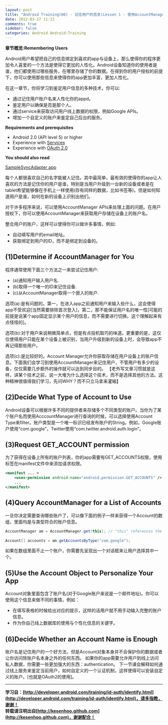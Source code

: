 ```yaml
---
layout: post
title: "Android Training(06) - 记住用户的信息(Lesson 1 - 使用AccountManager来记录用户)"
date: 2012-03-27 11:12
comments: true
sidebar: false
categories: Android Android:Training
---
```


**章节概览:Remembering Users**

Android用户希望把自己的信息绑定到喜欢的app与设备上，那么使得你的程序更加令人喜爱的一个方法是使得它更加的人性化。Android设备知道你的使用者是谁，他们都使用过哪些服务，在哪里存储了你的数据。在得到你的用户授权的前提下，你可以使用那些信息来使得你的app更加丰富，更加人性化。

在这一章节，你将学习到鉴定用户信息的多种技术，你可以:  

* 通过记住用户账户名来人性化你的appd。
* 鉴定用户以确保是否是那个人。
* 通过service来获取访问用户线上数据的权限，例如Google APIs。
* 增加一个自定义的账户来鉴定自己后台的服务。

<!-- More -->

**Requirements and prerequisites**

* Android 2.0 (API level 5) or higher
* Experience with [Services](http://developer.android.com/guide/topics/fundamentals/services.html)
* Experience with [OAuth 2.0](http://oauth.net/2/)

**You should also read**

[SampleSyncAdapter app](http://developer.android.com/resources/samples/SampleSyncAdapter/index.html)

每个人都很喜欢自己的名字能被人记住。其中最简单，最有效的使得你的app让人喜欢的方法是记住你的用户是谁，特别是当用户升级到一台新的设备或者是在tablet希望能够像在手机上一样使用(存有同样的数据，比如书签等)。但是如何知道用户是谁，如何在新的设备上识别出他们。

对于许多程序来说，可以使用AccountManager APIs来处理上面的问题。在用户授权下，你可以使用AccountManager来获取用户存储在设备上的账户名。

整合用户的账户，这样可以使得你可以做许多事情，例如:

* 自动填写用户的email地址。  
* 获取绑定到用户的ID，而不是绑定到设备的。

## (1)Determine if AccountManager for You
程序通常使用下面三个方法之一来尝试记住用户:

* (a)通知用户输入用户名. 
* (b)取得一个唯一的ID来记住设备.
* (c)从AccountManager取得一个嵌入的账户.

选项(a):是有问题的。第一，在进入app之前通知用户来输入些什么，这会使得app不受欢迎[当然需要排除首次登入]，第二，那不能保证用户名的唯一性[可能的前提是说某个app固定显示某个用户的信息，而不需要进行切换。这个理解起来有点怪怪的]。

选项(b):对于用户来说稍微简单点，但是有点投机取巧的味道。更重要的是，这仅仅使得用户只能在某个设备上被识别，当用户升级到新的设备上时，会导致app不再记得那些用户。

选项(c):是比较好的。Account Manager允许你获取存储在用户设备上的账户信息。下面我们会学习到使用AccountManager来记住用户，不管用户有多少的设备，仅仅需要几步额外的操作就可以达到同步目的。
【老外写文章习惯就是这样，讲某个技术之前，说一大堆为什么选择这个技术，而不是选择其他的方法。这种精神很值得我们学习，先问WHY？而不只立马拿来灌输】

## (2)Decide What Type of Account to Use
Android设备可以根据许多不同的提供者来存储多个不同类型的账户。当你为了某个账户名而使用AcccountManager进行查询的时候，可以选择使用Account Type来filter。账户类型是一个唯一标识已经发布账户的String。例如，Google账户使用“com.google”，Twitter使用“com.twitter.android.auth.login”。

## (3)Request GET_ACCOUNT permission
为了获得在设备上所有的账户列表，你的app需要有GET_ACCOUNTS权限，使用<uses-permission>标签在manifest文件中来添加请求权限。
```xml
<manifest ... >  
    <uses-permission android:name="android.permission.GET_ACCOUNTS" />  
    ...  
</manifest>  
```

## (4)Query AccountManager for a List of Accounts
一旦你决定需要查询哪些账户了，可以像下面的例子一样来获得一个Account的数组，里面均是与类型符合的账户信息。
```java
AccountManager am = AccountManager.get(this); // "this" references the current Context  
  
Account[] accounts = am.getAccountsByType("com.google");  
```
如果在数组里面不止一个账户，你需要先呈现出一个对话框来让用户选择其中一个。

## (5)Use the Account Object to Personalize Your App
Account对象里面包含了账户名(对于Google账户来说是一个邮件地址)。你可以使用这个信息来做不同的事情，例如：
  
* 在填写表格的时候给出对应的提示，这样的话用户就不用手动输入完整的账户信息。
* 作为你自己线上数据库的使用与个性化信息的关键字。

## (6)Decide Whether an Account Name is Enough
账户名是记住用户的一个好方法，但是Account对象本身并不会保护你的数据或者让你访问除账户名本身之外的任何东西。
如果你的app需要允许用户到线上访问私人数据，你需要一些更加强大的东西：authentication。
下一节课会解释如何通过线上服务来鉴定当前用户，如何自定义的一个认证机制，这样使得可以安装自定义的账户。[也就是OAuth2的使用]。

***
**学习自：[http://developer.android.com/training/id-auth/identify.html](http://developer.android.com/training/id-auth/identify.html)，请多指教，谢谢！**  
**转载请注明出自[http://kesenhoo.github.com](http://kesenhoo.github.com)，谢谢配合！**
